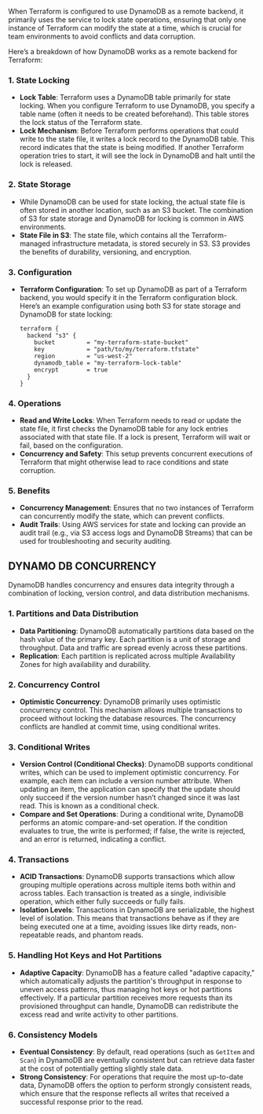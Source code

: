 When Terraform is configured to use DynamoDB as a remote backend, it primarily uses the service to lock state operations, ensuring that only one instance of Terraform can modify the state at a time, which is crucial for team environments to avoid conflicts and data corruption.

Here’s a breakdown of how DynamoDB works as a remote backend for Terraform:

### 1. State Locking
- **Lock Table**: Terraform uses a DynamoDB table primarily for state locking. When you configure Terraform to use DynamoDB, you specify a table name (often it needs to be created beforehand). This table stores the lock status of the Terraform state.
- **Lock Mechanism**: Before Terraform performs operations that could write to the state file, it writes a lock record to the DynamoDB table. This record indicates that the state is being modified. If another Terraform operation tries to start, it will see the lock in DynamoDB and halt until the lock is released.

### 2. State Storage
- While DynamoDB can be used for state locking, the actual state file is often stored in another location, such as an S3 bucket. The combination of S3 for state storage and DynamoDB for locking is common in AWS environments.
- **State File in S3**: The state file, which contains all the Terraform-managed infrastructure metadata, is stored securely in S3. S3 provides the benefits of durability, versioning, and encryption.

### 3. Configuration
- **Terraform Configuration**: To set up DynamoDB as part of a Terraform backend, you would specify it in the Terraform configuration block. Here’s an example configuration using both S3 for state storage and DynamoDB for state locking:

  ```hcl
  terraform {
    backend "s3" {
      bucket         = "my-terraform-state-bucket"
      key            = "path/to/my/terraform.tfstate"
      region         = "us-west-2"
      dynamodb_table = "my-terraform-lock-table"
      encrypt        = true
    }
  }
  ```

### 4. Operations
- **Read and Write Locks**: When Terraform needs to read or update the state file, it first checks the DynamoDB table for any lock entries associated with that state file. If a lock is present, Terraform will wait or fail, based on the configuration.
- **Concurrency and Safety**: This setup prevents concurrent executions of Terraform that might otherwise lead to race conditions and state corruption.

### 5. Benefits
- **Concurrency Management**: Ensures that no two instances of Terraform can concurrently modify the state, which can prevent conflicts.
- **Audit Trails**: Using AWS services for state and locking can provide an audit trail (e.g., via S3 access logs and DynamoDB Streams) that can be used for troubleshooting and security auditing.
## DYNAMO DB CONCURRENCY
DynamoDB handles concurrency and ensures data integrity through a combination of locking, version control, and data distribution mechanisms. 

### 1. **Partitions and Data Distribution**
- **Data Partitioning**: DynamoDB automatically partitions data based on the hash value of the primary key. Each partition is a unit of storage and throughput. Data and traffic are spread evenly across these partitions.
- **Replication**: Each partition is replicated across multiple Availability Zones for high availability and durability.

### 2. **Concurrency Control**
- **Optimistic Concurrency**: DynamoDB primarily uses optimistic concurrency control. This mechanism allows multiple transactions to proceed without locking the database resources. The concurrency conflicts are handled at commit time, using conditional writes.

### 3. **Conditional Writes**
- **Version Control (Conditional Checks)**: DynamoDB supports conditional writes, which can be used to implement optimistic concurrency. For example, each item can include a version number attribute. When updating an item, the application can specify that the update should only succeed if the version number hasn’t changed since it was last read. This is known as a conditional check.
- **Compare and Set Operations**: During a conditional write, DynamoDB performs an atomic compare-and-set operation. If the condition evaluates to true, the write is performed; if false, the write is rejected, and an error is returned, indicating a conflict.

### 4. **Transactions**
- **ACID Transactions**: DynamoDB supports transactions which allow grouping multiple operations across multiple items both within and across tables. Each transaction is treated as a single, indivisible operation, which either fully succeeds or fully fails.
- **Isolation Levels**: Transactions in DynamoDB are serializable, the highest level of isolation. This means that transactions behave as if they are being executed one at a time, avoiding issues like dirty reads, non-repeatable reads, and phantom reads.

### 5. **Handling Hot Keys and Hot Partitions**
- **Adaptive Capacity**: DynamoDB has a feature called "adaptive capacity," which automatically adjusts the partition's throughput in response to uneven access patterns, thus managing hot keys or hot partitions effectively. If a particular partition receives more requests than its provisioned throughput can handle, DynamoDB can redistribute the excess read and write activity to other partitions.

### 6. **Consistency Models**
- **Eventual Consistency**: By default, read operations (such as `GetItem` and `Scan`) in DynamoDB are eventually consistent but can retrieve data faster at the cost of potentially getting slightly stale data.
- **Strong Consistency**: For operations that require the most up-to-date data, DynamoDB offers the option to perform strongly consistent reads, which ensure that the response reflects all writes that received a successful response prior to the read.
